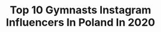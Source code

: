 ---
title: Top 10 Gymnasts Instagram Influencers In Poland In 2020
description: >-
  Find top gymnasts Instagram influencers in Poland in 2020. Most popular hashtags: #gymnastics #sunnyday #gymnastic #instaphoto.
platform: Instagram
profiles:
  - username: "lukasz_grzybowski"
    fullname: >-
      Łukasz Grzybowski
    location: "Poland"
    followers: 69047
    engagement: 317
    commentsToLikes: 0.017776
    id: ck5hq3xvzsgb10i1124zzwopl
    verified: false
    hashtags: "#sand, #energydrink, #bulding, #happy"
  - username: "magdalena_radulus"
    fullname: >-
      Magdalena&Radek
    location: "Poland"
    followers: 23796
    engagement: 533
    commentsToLikes: 0.083607
    id: ck8t8xm74m7rj0j78zy5bsyti
    verified: false
    hashtags: "#morningvibes, #summertime, #jeans, #model"
  - username: "mama_amelki_i_adasia"
    fullname: >-
      Paulina Wojciechowska
    location: "Poland"
    followers: 47775
    engagement: 267
    commentsToLikes: 0.056136
    id: ck6tmdw8x7nx70j71vlmdrbq4
    verified: false
    hashtags: "#kidsfun, #instagood, #winter, #acro"
  - username: "mama4ki_fitness_instruktor"
    fullname: >-
      Dorota Zinkel
    location: "Poland"
    followers: 8153
    engagement: 713
    commentsToLikes: 0.081873
    id: ckap8mzw3p1xq0i78zlh67vto
    verified: false
    hashtags: "#babyboy, #heppy, #sportgirl, #trudnesprawy"
  - username: "justyna.cz"
    fullname: >-
      Justyna Czorniak - Leszko
    location: "Poland"
    followers: 43344
    engagement: 231
    commentsToLikes: 0.106564
    id: ck5zrfos5whsw0i14ethzlpll
    verified: false
    hashtags: "#welurowelove, #oversizetshirt, #shorts, #coffeetime"
  - username: "stefan_eroteev"
    fullname: >-
      Stefan Eroteev
    location: "Poland"
    followers: 15760
    engagement: 1044
    commentsToLikes: 0.018351
    id: ck55lrxpv29uw0i11agl6zcpn
    verified: false
    hashtags: "#teamortizsw, #homeworkout, #city, #abovetherest"
  - username: "sandrawlodarczyk"
    fullname: >-
      Sandra Włodarczyk
    location: "Poland"
    followers: 34659
    engagement: 216
    commentsToLikes: 0.096309
    id: ck0w46jm8x2d60i196tnuyvxi
    verified: false
    hashtags: "#instagoods, #2020, #eyes, #familytime"
  - username: "mariakrasowska"
    fullname: >-
      Marysia Krasowska
    location: "Poland"
    followers: 47838
    engagement: 818
    commentsToLikes: 0.012622
    id: ck0txgqp8j27l0i19jcwbgryh
    verified: false
    hashtags: "#koronaferie, #zabawa, #smoothie, #akrobatka"
  - username: "kamilaskorka"
    fullname: >-
      Kamila Skórka
    location: "Poland"
    followers: 26881
    engagement: 553
    commentsToLikes: 0.029716
    id: ck8t1rfsnwqmo0j78cj3csgxr
    verified: false
    hashtags: "#fitnessgirl, #foto, #aktywnie, #face"
  - username: "jakub.pursa"
    fullname: >-
      Jakub Pursa
    location: "Poland"
    followers: 10881
    engagement: 710
    commentsToLikes: 0.069317
    id: ck8t5yo1sboma0j78rorrwdel
    verified: false
    hashtags: "#pytaniena, #telewizja, #zmiananalepsze, #dance"
---